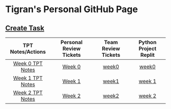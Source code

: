 # Tigran's Personal GitHub Page
## [Create Task](createTask.md)

| TPT Notes/Actions | Personal Review Tickets | Team Review Tickets | Python Project Replit |
| :---:         |     :---:      |     :---:      |        :---: |
| [Week 0 TPT Notes](notes0.md)   | [Week 0](https://github.com/Tigran7/TigranCSP3/issues/1)     | [week0](https://github.com/Tigran7/TeamSaveUkraine/issues/4)    | [week0](practice.md) |
| [Week 1 TPT Notes](notes1.md)   | [Week 1](https://github.com/Tigran7/TigranCSP3/issues/2)     | [week1](https://github.com/Tigran7/TeamSaveUkraine/issues/4)    | [week 1](practice.md) |
| [Week 2 TPT Notes](notes2.md)   | [Week 2](https://github.com/Tigran7/TigranCSP3/issues/2)     | [week2](https://github.com/Tigran7/TeamSaveUkraine/issues/4)    | [week 2](practice.md) |



